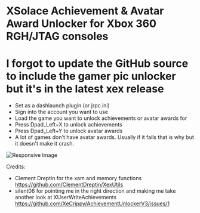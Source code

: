 # XSolace Achievement & Avatar Award Unlocker for Xbox 360 RGH/JTAG consoles 

# I forgot to update the GitHub source to include the gamer pic unlocker but it's in the latest xex release 

* Set as a dashlaunch plugin (or jrpc.ini)
* Sign into the account you want to use 
* Load the game you want to unlock achievements or avatar awards for
* Press Dpad_Left+X to unlock achievements
* Press Dpad_Left+Y to unlock avatar awards
* A lot of games don't have avatar awards. Usually if it fails that is why but it doesn't make it crash.

<img src="https://i.imgur.com/m23pxDc.jpeg" class="img-fluid" alt="Responsive Image">

Credits:
* Clement Dreptin for the xam and memory functions https://github.com/ClementDreptin/XexUtils
* silent06 for pointing me in the right direction and making me take another look at XUserWriteAchievements https://github.com/XeCrippy/AchievementUnlockerV3/issues/1
